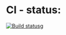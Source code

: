 # CI - status:
[![Build status](https://ci.appveyor.com/api/projects/status/dvrstk11styfho0x?svg=true)](https://ci.appveyor.com/project/Dmitruzd21/akita)g
